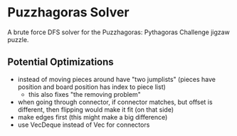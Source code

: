 # Puzzhagoras Solver

A brute force DFS solver for the Puzzhagoras: Pythagoras Challenge
jigzaw puzzle.

## Potential Optimizations

  - instead of moving pieces around have "two jumplists"
    (pieces have position and board position has index to piece list)
    - this also fixes "the removing problem"
  - when going through connector, if connector matches, but offset is
    different, then flipping would make it fit (on that side)
  - make edges first (this might make a big difference)
  - use VecDeque instead of Vec for connectors
